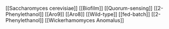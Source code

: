 [[Saccharomyces cerevisiae]]
[[Biofilm]]
[[Quorum-sensing]]
[[2-Phenylethanol]]
[[Aro9]]
[[Aro8]]
[[Wild-type]]
[[fed-batch]]
[[2-Phenylethanol]]
[[Wickerhamomyces Anomalus]]
